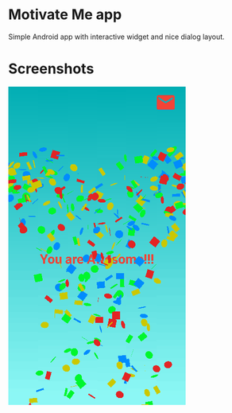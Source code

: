 # Motivate Me app

Simple Android app with interactive widget and nice dialog layout.

# Screenshots

![Alt text](/screenshots/app.gif?raw=true)
